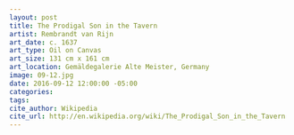 ```yaml
---
layout: post
title: The Prodigal Son in the Tavern
artist: Rembrandt van Rijn
art_date: c. 1637
art_type: Oil on Canvas
art_size: 131 cm x 161 cm
art_location: Gemäldegalerie Alte Meister, Germany
image: 09-12.jpg
date: 2016-09-12 12:00:00 -05:00
categories:
tags:
cite_author: Wikipedia
cite_url: http://en.wikipedia.org/wiki/The_Prodigal_Son_in_the_Tavern
---
```

